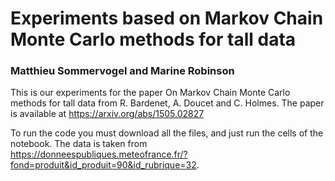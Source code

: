 # Experiments based on Markov Chain Monte Carlo methods for tall data
### Matthieu Sommervogel and Marine Robinson

This is our experiments for the paper On Markov Chain Monte Carlo methods for tall data from R. Bardenet, A. Doucet and C. Holmes. The paper is available at https://arxiv.org/abs/1505.02827

To run the code you must download all the files, and just run the cells of the notebook. 
The data is taken from https://donneespubliques.meteofrance.fr/?fond=produit&id_produit=90&id_rubrique=32.
